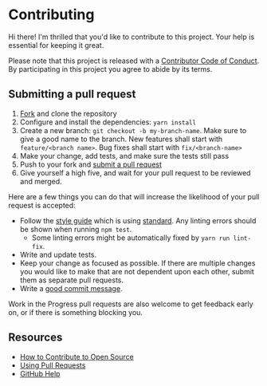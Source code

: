 # Contributing

[fork]: ../../fork
[pr]: /compare
[style]: https://standardjs.com/
[code-of-conduct]: CODE_OF_CONDUCT.md

Hi there! I'm thrilled that you'd like to contribute to this project. Your help is essential for keeping it great.

Please note that this project is released with a [Contributor Code of Conduct][code-of-conduct]. By participating in this project you agree to abide by its terms.

## Submitting a pull request

1. [Fork][fork] and clone the repository
1. Configure and install the dependencies: `yarn install`
1. Create a new branch: `git checkout -b my-branch-name`. Make sure to give a good name to the branch. New features shall start with `feature/<branch name>`. Bug fixes shall start with `fix/<branch-name>`
1. Make your change, add tests, and make sure the tests still pass
1. Push to your fork and [submit a pull request][pr]
1. Give yourself a high five, and wait for your pull request to be reviewed and merged.

Here are a few things you can do that will increase the likelihood of your pull request is accepted:

- Follow the [style guide][style] which is using [standard][style]. Any linting errors should be shown when running `npm test`.
    - Some linting errors might be automatically fixed by `yarn run lint-fix`.
- Write and update tests.
- Keep your change as focused as possible. If there are multiple changes you would like to make that are not dependent upon each other, submit them as separate pull requests.
- Write a [good commit message](http://tbaggery.com/2008/04/19/a-note-about-git-commit-messages.html).

Work in the Progress pull requests are also welcome to get feedback early on, or if there is something blocking you.

## Resources

- [How to Contribute to Open Source](https://opensource.guide/how-to-contribute/)
- [Using Pull Requests](https://help.github.com/articles/about-pull-requests/)
- [GitHub Help](https://help.github.com)

